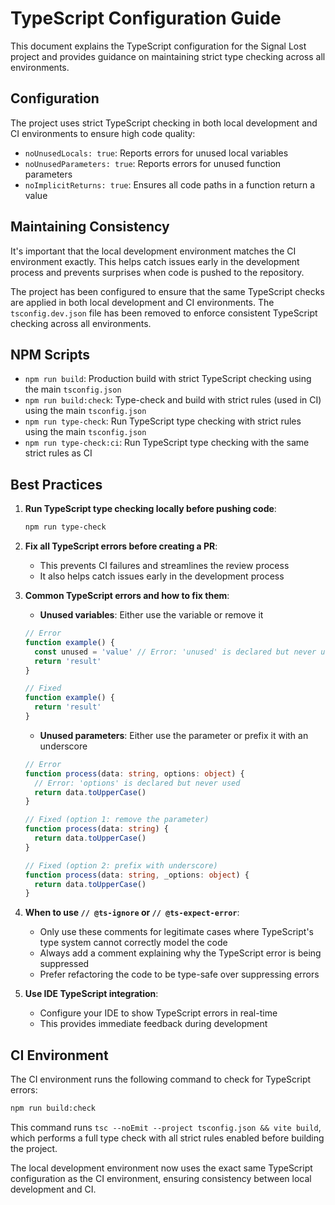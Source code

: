 # TypeScript Configuration Guide

This document explains the TypeScript configuration for the Signal Lost project and provides guidance on maintaining strict type checking across all environments.

## Configuration

The project uses strict TypeScript checking in both local development and CI environments to ensure high code quality:

- `noUnusedLocals: true`: Reports errors for unused local variables
- `noUnusedParameters: true`: Reports errors for unused function parameters
- `noImplicitReturns: true`: Ensures all code paths in a function return a value

## Maintaining Consistency

It's important that the local development environment matches the CI environment exactly. This helps catch issues early in the development process and prevents surprises when code is pushed to the repository.

The project has been configured to ensure that the same TypeScript checks are applied in both local development and CI environments. The `tsconfig.dev.json` file has been removed to enforce consistent TypeScript checking across all environments.

## NPM Scripts

- `npm run build`: Production build with strict TypeScript checking using the main `tsconfig.json`
- `npm run build:check`: Type-check and build with strict rules (used in CI) using the main `tsconfig.json`
- `npm run type-check`: Run TypeScript type checking with strict rules using the main `tsconfig.json`
- `npm run type-check:ci`: Run TypeScript type checking with the same strict rules as CI

## Best Practices

1. **Run TypeScript type checking locally before pushing code**:

   ```bash
   npm run type-check
   ```

2. **Fix all TypeScript errors before creating a PR**:

   - This prevents CI failures and streamlines the review process
   - It also helps catch issues early in the development process

3. **Common TypeScript errors and how to fix them**:

   - **Unused variables**: Either use the variable or remove it

   ```typescript
   // Error
   function example() {
     const unused = 'value' // Error: 'unused' is declared but never used
     return 'result'
   }

   // Fixed
   function example() {
     return 'result'
   }
   ```

   - **Unused parameters**: Either use the parameter or prefix it with an underscore

   ```typescript
   // Error
   function process(data: string, options: object) {
     // Error: 'options' is declared but never used
     return data.toUpperCase()
   }

   // Fixed (option 1: remove the parameter)
   function process(data: string) {
     return data.toUpperCase()
   }

   // Fixed (option 2: prefix with underscore)
   function process(data: string, _options: object) {
     return data.toUpperCase()
   }
   ```

4. **When to use `// @ts-ignore` or `// @ts-expect-error`**:

   - Only use these comments for legitimate cases where TypeScript's type system cannot correctly model the code
   - Always add a comment explaining why the TypeScript error is being suppressed
   - Prefer refactoring the code to be type-safe over suppressing errors

5. **Use IDE TypeScript integration**:
   - Configure your IDE to show TypeScript errors in real-time
   - This provides immediate feedback during development

## CI Environment

The CI environment runs the following command to check for TypeScript errors:

```bash
npm run build:check
```

This command runs `tsc --noEmit --project tsconfig.json && vite build`, which performs a full type check with all strict rules enabled before building the project.

The local development environment now uses the exact same TypeScript configuration as the CI environment, ensuring consistency between local development and CI.
